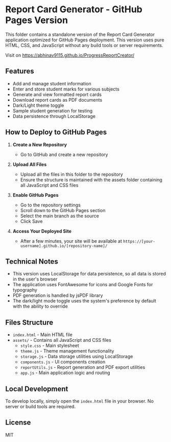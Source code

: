 # Report Card Generator - GitHub Pages Version

This folder contains a standalone version of the Report Card Generator application optimized for GitHub Pages deployment. This version uses pure HTML, CSS, and JavaScript without any build tools or server requirements.

Visit on https://abhinav9115.github.io/ProgressReportCreator/

## Features

- Add and manage student information
- Enter and store student marks for various subjects
- Generate and view formatted report cards
- Download report cards as PDF documents
- Dark/Light theme toggle
- Sample student generation for testing
- Data persistence through LocalStorage

## How to Deploy to GitHub Pages

1. **Create a New Repository**
   - Go to GitHub and create a new repository

2. **Upload All Files**
   - Upload all the files in this folder to the repository
   - Ensure the structure is maintained with the assets folder containing all JavaScript and CSS files

3. **Enable GitHub Pages**
   - Go to the repository settings
   - Scroll down to the GitHub Pages section
   - Select the main branch as the source
   - Click Save

4. **Access Your Deployed Site**
   - After a few minutes, your site will be available at `https://[your-username].github.io/[repository-name]/`

## Technical Notes

- This version uses LocalStorage for data persistence, so all data is stored in the user's browser
- The application uses FontAwesome for icons and Google Fonts for typography
- PDF generation is handled by jsPDF library
- The dark/light mode toggle uses the system's preference by default with the ability to override

## Files Structure

- `index.html` - Main HTML file
- `assets/` - Contains all JavaScript and CSS files
  - `style.css` - Main stylesheet
  - `theme.js` - Theme management functionality
  - `storage.js` - Data storage utilities using LocalStorage
  - `components.js` - UI components creation
  - `reportUtils.js` - Report generation and PDF export utilities
  - `app.js` - Main application logic and routing

## Local Development

To develop locally, simply open the `index.html` file in your browser. No server or build tools are required.

## License

MIT
